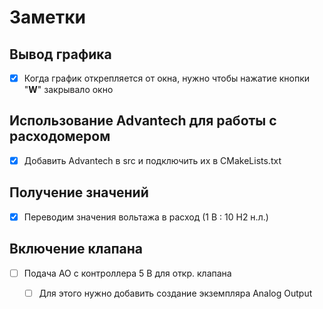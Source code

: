 # Заметки

## Вывод графика
- [x] Когда график открепляется от окна, нужно чтобы нажатие кнопки "**W**" закрывало окно

## Использование Advantech для работы с расходомером
- [x] Добавить Advantech в src и подключить их в CMakeLists.txt

## Получение значений
- [x] Переводим значения вольтажа в расход (1 В : 10 H2 н.л.)

## Включение клапана
- [ ] Подача AO с контроллера 5 В для откр. клапана
    - [ ] Для этого нужно добавить создание экземпляра Analog Output
    